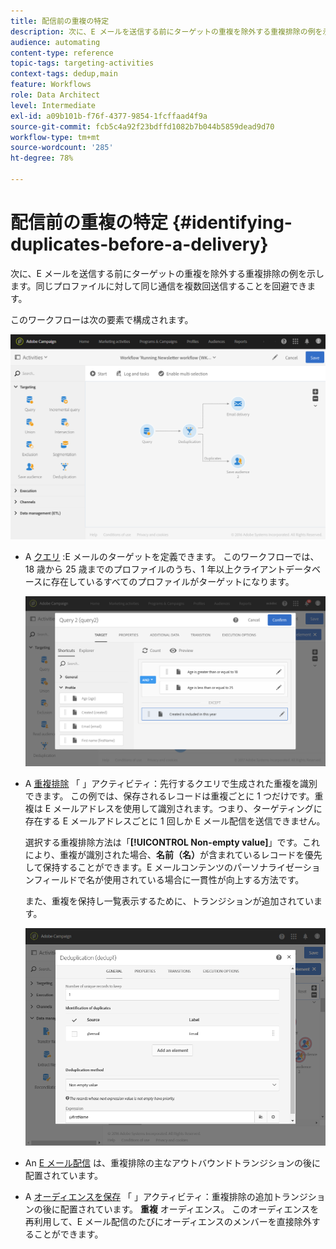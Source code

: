 ```yaml
---
title: 配信前の重複の特定
description: 次に、E メールを送信する前にターゲットの重複を除外する重複排除の例を示します。同じプロファイルに対して同じ通信を複数回送信することを回避できます。
audience: automating
content-type: reference
topic-tags: targeting-activities
context-tags: dedup,main
feature: Workflows
role: Data Architect
level: Intermediate
exl-id: a09b101b-f76f-4377-9854-1fcffaad4f9a
source-git-commit: fcb5c4a92f23bdffd1082b7b044b5859dead9d70
workflow-type: tm+mt
source-wordcount: '285'
ht-degree: 78%

---
```


# 配信前の重複の特定 {#identifying-duplicates-before-a-delivery}

次に、E メールを送信する前にターゲットの重複を除外する重複排除の例を示します。同じプロファイルに対して同じ通信を複数回送信することを回避できます。

このワークフローは次の要素で構成されます。

![](assets/deduplication_example_workflow.png)

* A [クエリ](../../automating/using/query.md) :E メールのターゲットを定義できます。 このワークフローでは、18 歳から 25 歳までのプロファイルのうち、1 年以上クライアントデータベースに存在しているすべてのプロファイルがターゲットになります。

  ![](assets/deduplication_example_query.png)

* A [重複排除](../../automating/using/deduplication.md) 「 」アクティビティ：先行するクエリで生成された重複を識別できます。 この例では、保存されるレコードは重複ごとに 1 つだけです。重複は E メールアドレスを使用して識別されます。つまり、ターゲティングに存在する E メールアドレスごとに 1 回しか E メール配信を送信できません。

  選択する重複排除方法は「**[!UICONTROL Non-empty value]**」です。これにより、重複が識別された場合、**名前（名）**&#x200B;が含まれているレコードを優先して保持することができます。E メールコンテンツのパーソナライゼーションフィールドで名が使用されている場合に一貫性が向上する方法です。

  また、重複を保持し一覧表示するために、トランジションが追加されています。

  ![](assets/deduplication_example_dedup.png)

* An [E メール配信](../../automating/using/email-delivery.md) は、重複排除の主なアウトバウンドトランジションの後に配置されています。
* A [オーディエンスを保存](../../automating/using/save-audience.md) 「 」アクティビティ：重複排除の追加トランジションの後に配置されています。 **重複** オーディエンス。 このオーディエンスを再利用して、E メール配信のたびにオーディエンスのメンバーを直接除外することができます。
